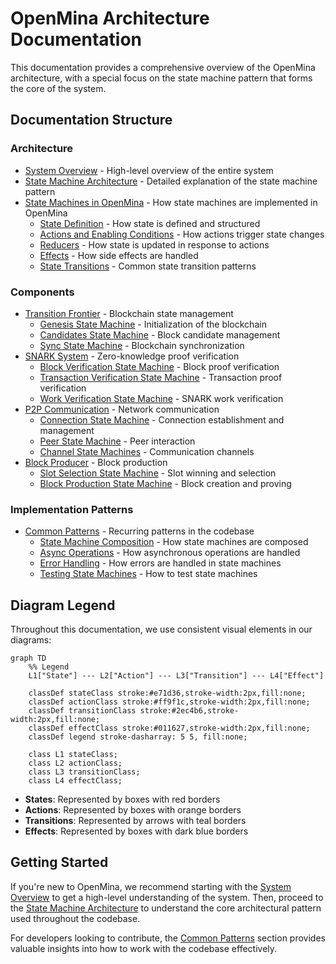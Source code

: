 # OpenMina Architecture Documentation

This documentation provides a comprehensive overview of the OpenMina architecture, with a special focus on the state machine pattern that forms the core of the system.

## Documentation Structure

### Architecture
- [System Overview](architecture/system-overview.md) - High-level overview of the entire system
- [State Machine Architecture](architecture/state-machine-architecture.md) - Detailed explanation of the state machine pattern
- [State Machines in OpenMina](architecture/state-machines/README.md) - How state machines are implemented in OpenMina
  - [State Definition](architecture/state-machines/state-definition.md) - How state is defined and structured
  - [Actions and Enabling Conditions](architecture/state-machines/actions.md) - How actions trigger state changes
  - [Reducers](architecture/state-machines/reducers.md) - How state is updated in response to actions
  - [Effects](architecture/state-machines/effects.md) - How side effects are handled
  - [State Transitions](architecture/state-machines/state-transitions.md) - Common state transition patterns

### Components
- [Transition Frontier](components/transition-frontier/README.md) - Blockchain state management
  - [Genesis State Machine](components/transition-frontier/genesis-state-machine.md) - Initialization of the blockchain
  - [Candidates State Machine](components/transition-frontier/candidates-state-machine.md) - Block candidate management
  - [Sync State Machine](components/transition-frontier/sync-state-machine.md) - Blockchain synchronization
- [SNARK System](components/snark/README.md) - Zero-knowledge proof verification
  - [Block Verification State Machine](components/snark/block-verification-state-machine.md) - Block proof verification
  - [Transaction Verification State Machine](components/snark/transaction-verification-state-machine.md) - Transaction proof verification
  - [Work Verification State Machine](components/snark/work-verification-state-machine.md) - SNARK work verification
- [P2P Communication](components/p2p/README.md) - Network communication
  - [Connection State Machine](components/p2p/connection-state-machine.md) - Connection establishment and management
  - [Peer State Machine](components/p2p/peer-state-machine.md) - Peer interaction
  - [Channel State Machines](components/p2p/channel-state-machines.md) - Communication channels
- [Block Producer](components/block-producer/README.md) - Block production
  - [Slot Selection State Machine](components/block-producer/slot-selection-state-machine.md) - Slot winning and selection
  - [Block Production State Machine](components/block-producer/block-production-state-machine.md) - Block creation and proving

### Implementation Patterns
- [Common Patterns](patterns/README.md) - Recurring patterns in the codebase
  - [State Machine Composition](patterns/state-machine-composition.md) - How state machines are composed
  - [Async Operations](patterns/async-operations.md) - How asynchronous operations are handled
  - [Error Handling](patterns/error-handling.md) - How errors are handled in state machines
  - [Testing State Machines](patterns/testing-state-machines.md) - How to test state machines

## Diagram Legend

Throughout this documentation, we use consistent visual elements in our diagrams:

```mermaid
graph TD
    %% Legend
    L1["State"] --- L2["Action"] --- L3["Transition"] --- L4["Effect"]

    classDef stateClass stroke:#e71d36,stroke-width:2px,fill:none;
    classDef actionClass stroke:#ff9f1c,stroke-width:2px,fill:none;
    classDef transitionClass stroke:#2ec4b6,stroke-width:2px,fill:none;
    classDef effectClass stroke:#011627,stroke-width:2px,fill:none;
    classDef legend stroke-dasharray: 5 5, fill:none;

    class L1 stateClass;
    class L2 actionClass;
    class L3 transitionClass;
    class L4 effectClass;
```

- **States**: Represented by boxes with red borders
- **Actions**: Represented by boxes with orange borders
- **Transitions**: Represented by arrows with teal borders
- **Effects**: Represented by boxes with dark blue borders

## Getting Started

If you're new to OpenMina, we recommend starting with the [System Overview](architecture/system-overview.md) to get a high-level understanding of the system. Then, proceed to the [State Machine Architecture](architecture/state-machine-architecture.md) to understand the core architectural pattern used throughout the codebase.

For developers looking to contribute, the [Common Patterns](patterns/README.md) section provides valuable insights into how to work with the codebase effectively.
